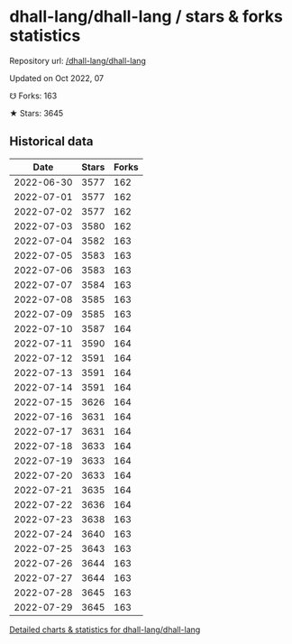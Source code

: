 # dhall-lang/dhall-lang / stars & forks statistics

Repository url: [/dhall-lang/dhall-lang](https://github.com/dhall-lang/dhall-lang)

Updated on Oct 2022, 07

☋ Forks: 163

★ Stars: 3645

## Historical data
| Date | Stars | Forks |
|------|-------|-------|
| 2022-06-30 | 3577 | 162 | 
| 2022-07-01 | 3577 | 162 | 
| 2022-07-02 | 3577 | 162 | 
| 2022-07-03 | 3580 | 162 | 
| 2022-07-04 | 3582 | 163 | 
| 2022-07-05 | 3583 | 163 | 
| 2022-07-06 | 3583 | 163 | 
| 2022-07-07 | 3584 | 163 | 
| 2022-07-08 | 3585 | 163 | 
| 2022-07-09 | 3585 | 163 | 
| 2022-07-10 | 3587 | 164 | 
| 2022-07-11 | 3590 | 164 | 
| 2022-07-12 | 3591 | 164 | 
| 2022-07-13 | 3591 | 164 | 
| 2022-07-14 | 3591 | 164 | 
| 2022-07-15 | 3626 | 164 | 
| 2022-07-16 | 3631 | 164 | 
| 2022-07-17 | 3631 | 164 | 
| 2022-07-18 | 3633 | 164 | 
| 2022-07-19 | 3633 | 164 | 
| 2022-07-20 | 3633 | 164 | 
| 2022-07-21 | 3635 | 164 | 
| 2022-07-22 | 3636 | 164 | 
| 2022-07-23 | 3638 | 163 | 
| 2022-07-24 | 3640 | 163 | 
| 2022-07-25 | 3643 | 163 | 
| 2022-07-26 | 3644 | 163 | 
| 2022-07-27 | 3644 | 163 | 
| 2022-07-28 | 3645 | 163 | 
| 2022-07-29 | 3645 | 163 | 


[Detailed charts & statistics for dhall-lang/dhall-lang](https://reviewgithub.com/rep/dhall-lang/dhall-lang)
